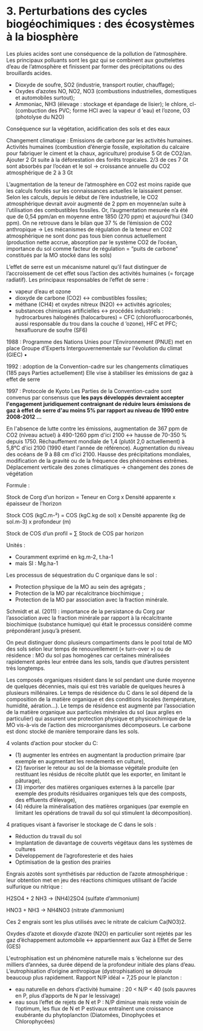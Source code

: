 # 3. Perturbations des cycles biogéochimiques : des écosystèmes à la biosphère 

Les pluies acides sont une conséquence de la pollution de l’atmosphère. Les principaux polluants sont les gaz qui se combinent aux gouttelettes d’eau de l’atmosphère et finissent par former des précipitations ou des brouillards acides. 

* Dioxyde de soufre, SO2 (industrie, transport routier, chauffage); 
* Oxydes d’azotes NO, NO2, NO3 (combustions industrielles, domestiques et automobiles surtout); 
* Ammoniac, NH3 (élevage : stockage et épandage de lisier); le chlore, cl- (combuction des PVC; forme HCl avec la vapeur d ’eau) et l’ozone, O3 (photolyse du N2O) 

Conséquence sur la végétation, acidification des sols et des eaux

Changement climatique : Emissions de carbone par les activités humaines. Activités humaines (combustion d’énergie fossile, exploitation du calcaire pour fabriquer le ciment et la chaux, agriculture) produise 5 Gt de CO2/an. Ajouter 2 Gt suite à la déforestation des forêts tropicales. 2/3 de ces 7 Gt sont absorbés par l’océan et le sol -> croissance annuelle du CO2 atmosphérique de 2 à 3 Gt 

L’augmentation de la teneur de l’atmosphère en CO2 est moins rapide que les calculs fondés sur les connaissances actuelles le laissaient penser. Selon les calculs, depuis le début de l’ère industrielle, le CO2 atmosphérique devrait avoir augmenté de 2 ppm en moyenne/an suite à l’utilisation des combustibles fossiles. Or, l’augmentation mesurée n’a été que de 0,54 ppm/an en moyenne entre 1850 (270 ppm) et aujourd’hui (340 ppm). On ne retrouve dans le bilan que 37 % de l’émission de CO2 anthropique -> Les mécanismes de régulation de la teneur en CO2 atmosphérique ne sont donc pas tous bien connus actuellement (production nette accrue, absorption par le système CO2 de l’océan, importance du sol comme facteur de régulation = “puits de carbone” constitués par la MO stocké dans les sols)

L’effet de serre est un mécanisme naturel qu’il faut distinguer de l’accroissement de cet effet sous l’action des activités humaines (= forçage radiatif). Les principaux responsables de l’effet de serre : 

* vapeur d’eau et ozone 
* dioxyde de carbone (CO2) <-> combustibles fossiles; 
* méthane (CH4) et oxydes nitreux (N2O) <-> activités agricoles; 
* substances chimiques artificielles <-> procédés industriels : hydrocarbures halogénés (halocarbures) = CFC (chlorofluorocarbonés, aussi responsable du trou dans la couche d ’ozone), HFC et PFC; hexafluorure de soufre (SF6)

1988 : Programme des Nations Unies pour l'Environnement (PNUE) met en place Groupe d'Experts Intergouvernementale sur l'évolution du climat (GIEC) • 

1992 : adoption de la Convention-cadre sur les changements climatiques (185 pays Parties actuellement) Elle vise à stabiliser les émissions de gaz à effet de serre

1997 : Protocole de Kyoto Les Parties de la Convention-cadre sont convenus par consensus que **les pays développés devraient accepter l'engagement juridiquement contraignant de réduire leurs émissions de gaz à effet de serre d'au moins 5% par rapport au niveau de 1990 entre 2008-2012 …**

En l'absence de lutte contre les émissions, augmentation de 367 ppm de CO2 (niveau actuel) à 490-1260 ppm d'ici 2100 <-> hausse de 70-350 % depuis 1750. Réchauffement mondiale de 1,4 (plutôt 2,0 actuellement) à 5,8°C d'ici 2100 (1990 étant l'année de référence). Augmentation du niveau des océans de 9 à 88 cm d'ici 2100. Hausse des précipitations mondiales, modification de la gravité ou de la fréquence des phénomènes extrêmes. Déplacement verticale des zones climatiques -> changement des zones de végétation

Formule : 

Stock de Corg d’un horizon = Teneur en Corg x Densité apparente x épaisseur de l’horizon 

Stock COS (kgC.m-²) = COS (kgC.kg de sol) x Densité apparente (kg de sol.m-3) x profondeur (m)

Stock de COS d’un profil =  ∑ Stock de COS par horizon 

Unités : 

* Couramment exprimé en kg.m-2, t.ha-1 
* mais SI : Mg.ha-1

Les processus de séquestration du C organique dans le sol :

* Protection physique de la MO au sein des agrégats ; 
* Protection de la MO par récalcitrance biochimique ; 
* Protection de la MO par association avec la fraction minérale. 

Schmidt et al. (2011) : importance de la persistance du Corg par l’association avec la fraction minérale par rapport à la récalcitrante biochimique (substance humique) qui était le processus considéré comme prépondérant jusqu’à présent.

On peut distinguer donc plusieurs compartiments dans le pool total de MO des sols selon leur temps de renouvellement (« turn-over ») ou de résidence : MO du sol pas homogènes car certaines minéralisées rapidement après leur entrée dans les sols, tandis que d’autres persistent très longtemps.

Les composés organiques résident dans le sol pendant une durée moyenne de quelques décennies, mais qui est très variable de quelques heures à plusieurs millénaires. Le temps de résidence du C dans le sol dépend de la composition de la matière organique et des conditions locales (température, humidité, aération…). Le temps de résidence est augmenté par l’association de la matière organique aux particules minérales du sol (aux argiles en particulier) qui assurent une protection physique et physicochimique de la MO vis-à-vis de l’action des microorganismes décomposeurs. Le carbone est donc stocké de manière temporaire dans les sols.

4 volants d’action pour stocker du C: 

* (1) augmenter les entrées en augmentant la production primaire (par exemple en augmentant les rendements en culture), 
* (2) favoriser le retour au sol de la biomasse végétale produite (en restituant les résidus de récolte plutôt que les exporter, en limitant le pâturage), 
* (3) importer des matières organiques externes à la parcelle (par exemple des produits résiduaires organiques tels que des composts, des effluents d’élevage), 
* (4) réduire la minéralisation des matières organiques (par exemple en limitant les opérations de travail du sol qui stimulent la décomposition). 

4 pratiques visant à favoriser le stockage de C dans le sols : 

* Réduction du travail du sol 
* Implantation de davantage de couverts végétaux dans les systèmes de cultures 
* Développement de l’agroforesterie et des haies 
* Optimisation de la gestion des prairies

Engrais azotés sont synthétisés par réduction de l’azote atmosphérique : leur obtention met en jeu des réactions chimiques utilisant de l’acide sulfurique ou nitrique : 

H2SO4 + 2 NH3 -> (NH4)2SO4 (sulfate d’ammonium) 

HNO3 + NH3 -> NH4NO3 (nitrate d’ammonium) 

Ces 2 engrais sont les plus utilisés avec le nitrate de calcium Ca(NO3)2.

Oxydes d’azote et dioxyde d’azote (N2O) en particulier sont rejetés par les gaz d’échappement automobile <-> appartiennent aux Gaz à Effet de Serre (GES)

L'eutrophisation est un phénomène naturelle mais s ’échelonne sur des milliers d’années, sa durée dépend de la profondeur initiale des plans d’eau. L’eutrophisation d’origine anthropique (dystrophisation) se déroule beaucoup plus rapidement.  Rapport N/P idéal = 7,25 pour le plancton : 

* eau naturelle en dehors d’activité humaine : 20 < N/P < 40 (sols pauvres en P, plus d’apports de N par le lessivage) 
* eau sous l’effet de rejets de N et P : N/P diminue mais reste voisin de l’optimum, les flux de N et P estivaux entraînent une croissance exubérante du phytoplancton (Diatomées, Dinophycées et Chlorophycées)